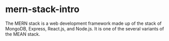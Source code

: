 # mern-stack-intro
The  MERN stack  is a web development framework made up of the stack of MongoDB, Express, React.js, and Node.js. It is one of the several variants of the  MEAN stack.
